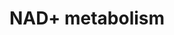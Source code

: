 ---
annotations:
- type: Pathway Ontology
  value: nicotinamide adenine dinucleotide metabolic pathway
- type: Pathway Ontology
  value: classic metabolic pathway
authors:
- Khanspers
- AlexanderPico
- Jmelius
- Mkutmon
- MaintBot
- Eweitz
description: NAD+ metabolism in different cellular compartments. The different precursors
  to intracellular NAD metabolism - tryptophan, nicotinic acid (NA), nicotinamide,
  NR, and NMN - are shown, along with their extra-cellular metabolism by CD38 and
  CD73. The cytoplasmic and nuclear NAD+ pools probably equilibrate by diffusion through
  the nuclear pore. However, the mitochondrial membrane is impermeable to both NAD+
  and NADH. Reducing equivalents generated by glycolysis are transferred to the mitochondrial
  matrix via the malate/aspartate shuttle and the glyceraldehyde-3-phosphate shuttle.
  The resulting mitochondrial NADH (malate/aspartate shuttle) is oxidized by complex
  I in the electron transport chain, whereas the resulting FADH2 (glyceraldehyde-3-phosphate
  shuttle) is oxidized by complex II. In each of the three compartments, different
  NAD+-consuming enzymes lead to the generation of nicotinamide, which is recycled
  via the NAD+ salvage pathway. Different forms of the NMNAT enzyme and sirtuins are
  localized in different compartments. The nature of the salvage pathway for NAD+
  in mitochondria has not been fully resolved, although NMNAT3 has been found in mitochondria.   Proteins
  on this pathway have targeted assays available via the [https://assays.cancer.gov/available_assays?wp_id=WP3644
  CPTAC Assay Portal]
last-edited: 2021-06-06
organisms:
- Homo sapiens
redirect_from:
- /index.php/Pathway:WP3644
- /instance/WP3644
schema-jsonld:
- '@context': https://schema.org/
  '@id': https://wikipathways.github.io/pathways/WP3644.html
  '@type': Dataset
  creator:
    '@type': Organization
    name: WikiPathways
  description: NAD+ metabolism in different cellular compartments. The different precursors
    to intracellular NAD metabolism - tryptophan, nicotinic acid (NA), nicotinamide,
    NR, and NMN - are shown, along with their extra-cellular metabolism by CD38 and
    CD73. The cytoplasmic and nuclear NAD+ pools probably equilibrate by diffusion
    through the nuclear pore. However, the mitochondrial membrane is impermeable to
    both NAD+ and NADH. Reducing equivalents generated by glycolysis are transferred
    to the mitochondrial matrix via the malate/aspartate shuttle and the glyceraldehyde-3-phosphate
    shuttle. The resulting mitochondrial NADH (malate/aspartate shuttle) is oxidized
    by complex I in the electron transport chain, whereas the resulting FADH2 (glyceraldehyde-3-phosphate
    shuttle) is oxidized by complex II. In each of the three compartments, different
    NAD+-consuming enzymes lead to the generation of nicotinamide, which is recycled
    via the NAD+ salvage pathway. Different forms of the NMNAT enzyme and sirtuins
    are localized in different compartments. The nature of the salvage pathway for
    NAD+ in mitochondria has not been fully resolved, although NMNAT3 has been found
    in mitochondria.   Proteins on this pathway have targeted assays available via
    the [https://assays.cancer.gov/available_assays?wp_id=WP3644 CPTAC Assay Portal]
  keywords:
  - SIRT5
  - PARP1
  - NMNAT1
  - 3-phosphate
  - Glycolysis
  - Nicotinic acid
  - 'Malate/aspartate '
  - FADH
  - NAMPT
  - TCA Cycle
  - SIRT1
  - mononucleotide
  - Nicotinamide ribotide
  - NRK
  - 'Nicotinamide '
  - SIRT7
  - 'Nicotinic acid '
  - ART
  - NMNAT2
  - Nicotinamide riboside
  - L-Tryptophan
  - FADH2
  - NADH
  - Glyceraldehyde
  - Lactate
  - NADP
  - shuttle
  - SIRT4
  - Nicotinamide
  - CD38
  - NADK
  - NMNAT3
  - Pyruvate
  - SIRT6
  - PRPP
  - NAD
  - NADPH
  - CD73
  - SIRT3
  - SIRT2
  - dATP
  license: CC0
  name: NAD+ metabolism
seo: CreativeWork
title: NAD+ metabolism
wpid: WP3644
---